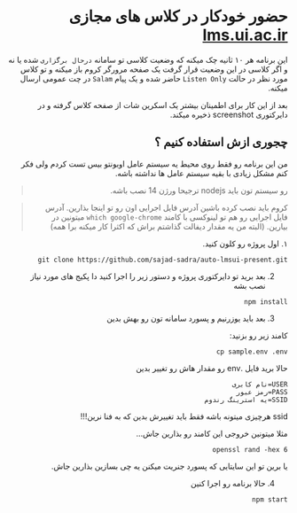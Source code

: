 <div dir="rtl">

حضور خودکار در کلاس های مجازی [lms.ui.ac.ir](http://lms.ui.ac.ir/)
=====

این برنامه هر ۱۰ ثانیه چک میکنه که  وضعیت کلاسی تو سامانه `درحال برگزاری` شده یا نه و اگر کلاسی در این وضعیت قرار گرفت یک صفحه مرورگر کروم باز میکنه و تو کلاس مورد نظر در حالت `Listen Only` حاضر شده و یک پیام `Salam` در چت عمومی ارسال میکنه.

بعد از این کار برای اطمینان بیشتر یک اسکرین شات از صفحه کلاس گرفته و در دایرکتوری screenshot ذخیره میکند.

چجوری ازش استفاده کنیم ؟
----------
من این برنامه رو فقط روی محیط یه سیستم عامل اوبونتو بیس تست کردم ولی فکر کنم مشکل زیادی با بقیه سیستم عامل ها نداشته باشه.

> رو سیستم تون باید nodejs ترجیحا ورژن 14 نصب باشه.

> کروم باید نصب کرده باشین آدرس فایل  اجرایی اون رو تو اینجا بذارین. 
آدرس فایل اجرایی رو هم تو لینوکسی با کامند `which google-chrome` میتونین در بیارین.
(البته من یه مقدار دیفالت گذاشتم براش که اکثرا کار میکنه برا همه)

۱. اول پروژه رو کلون کنید.
```
git clone https://github.com/sajad-sadra/auto-lmsui-present.git
```
2. بعد برید تو دایرکتوری پروژه و دستور زیر را اجرا کنید دا پکیج های مورد نیاز نصب بشه
```
npm install
```
3. بعد باید یوزرنیم و پسورد سامانه تون رو بهش بدین

کامند زیر رو بزنید:
```
cp sample.env .env
```
حالا برید فایل .env رو مقدار هاش رو تغییر بدین
```
USER=نام کابری
PASS=رمز عبور
SSID=یه استرینگ رندوم
```
ssid هرچیزی میتونه باشه فقط باید تغییرش بدین که به فنا نرین!!!

مثلا میتونین خروجی این کامند رو بذارین جاش...
```
openssl rand -hex 6
```
یا برین تو این سایتایی که پسورد جنریت میکنن یه چی بسازین بذارین جاش.

4. حالا برنامه رو اجرا کنین
```
npm start
```
</div>